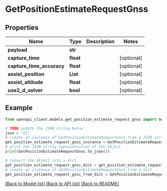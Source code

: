 # GetPositionEstimateRequestGnss


## Properties

Name | Type | Description | Notes
------------ | ------------- | ------------- | -------------
**payload** | **str** |  | 
**capture_time** | **float** |  | [optional] 
**capture_time_accuracy** | **float** |  | [optional] 
**assist_position** | **List** |  | [optional] 
**assist_altitude** | **float** |  | [optional] 
**use2_d_solver** | **bool** |  | [optional] 

## Example

```python
from openapi_client.models.get_position_estimate_request_gnss import GetPositionEstimateRequestGnss

# TODO update the JSON string below
json = "{}"
# create an instance of GetPositionEstimateRequestGnss from a JSON string
get_position_estimate_request_gnss_instance = GetPositionEstimateRequestGnss.from_json(json)
# print the JSON string representation of the object
print(GetPositionEstimateRequestGnss.to_json())

# convert the object into a dict
get_position_estimate_request_gnss_dict = get_position_estimate_request_gnss_instance.to_dict()
# create an instance of GetPositionEstimateRequestGnss from a dict
get_position_estimate_request_gnss_from_dict = GetPositionEstimateRequestGnss.from_dict(get_position_estimate_request_gnss_dict)
```
[[Back to Model list]](../README.md#documentation-for-models) [[Back to API list]](../README.md#documentation-for-api-endpoints) [[Back to README]](../README.md)


